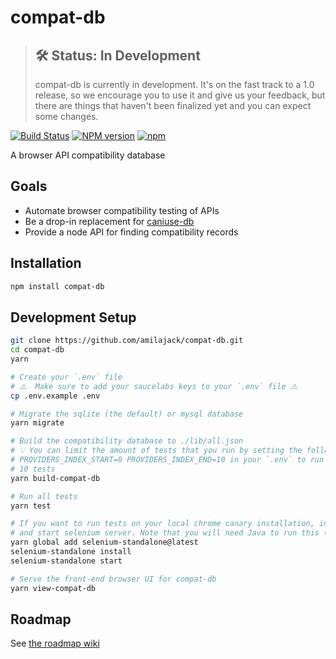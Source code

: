 compat-db
=========

> ## 🛠 Status: In Development
> compat-db is currently in development. It's on the fast track to a 1.0 release, so we encourage you to use it and give us your feedback, but there are things that haven't been finalized yet and you can expect some changes.

[![Build Status](https://travis-ci.org/amilajack/compat-db.svg?branch=master&maxAge=2592)](https://travis-ci.org/amilajack/compat-db)
[![NPM version](https://badge.fury.io/js/compat-db.svg?maxAge=2592)](http://badge.fury.io/js/compat-db)
[![npm](https://img.shields.io/npm/dm/compat-db.svg?maxAge=2592)](https://npm-stat.com/charts.html?package=compat-db)

A browser API compatibility database

## Goals
* Automate browser compatibility testing of APIs
* Be a drop-in replacement for [caniuse-db](https://github.com/Fyrd/caniuse)
* Provide a node API for finding compatibility records

## Installation
```bash
npm install compat-db
```

## Development Setup
```bash
git clone https://github.com/amilajack/compat-db.git
cd compat-db
yarn

# Create your `.env` file
# ⚠️  Make sure to add your saucelabs keys to your `.env` file ⚠️
cp .env.example .env

# Migrate the sqlite (the default) or mysql database
yarn migrate

# Build the compatibility database to ./lib/all.json
# 💡 You can limit the amount of tests that you run by setting the following ENV's
# PROVIDERS_INDEX_START=0 PROVIDERS_INDEX_END=10 in your `.env` to run the first
# 10 tests
yarn build-compat-db

# Run all tests
yarn test

# If you want to run tests on your local chrome canary installation, install
# and start selenium server. Note that you will need Java to run this 😢
yarn global add selenium-standalone@latest
selenium-standalone install
selenium-standalone start

# Serve the front-end browser UI for compat-db
yarn view-compat-db
```

## Roadmap
See [the roadmap wiki](https://github.com/amilajack/compat-db/wiki/Roadmap)
